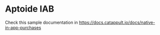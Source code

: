 # Aptoide IAB

Check this sample documentation in https://docs.catappult.io/docs/native-in-app-purchases
